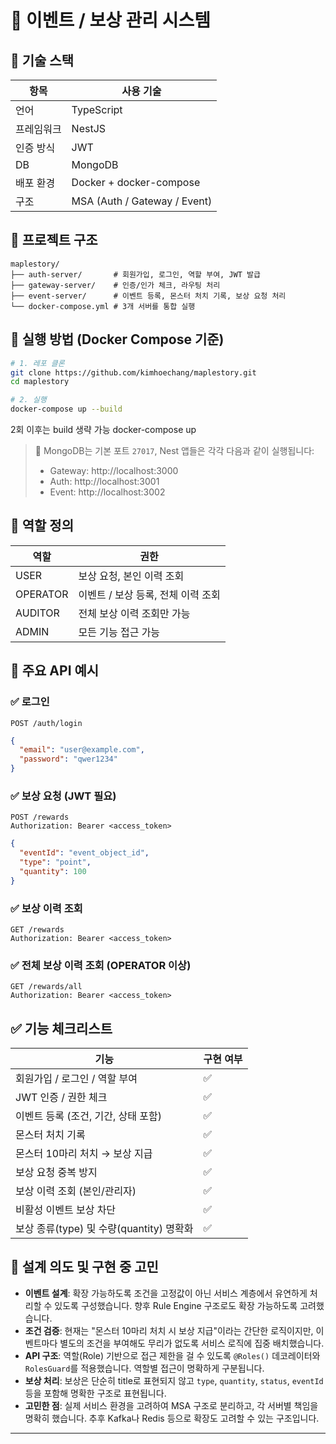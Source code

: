 # 🧩 이벤트 / 보상 관리 시스템

## 🔧 기술 스택
| 항목 | 사용 기술 |
|------|-----------|
| 언어 | TypeScript |
| 프레임워크 | NestJS |
| 인증 방식 | JWT |
| DB | MongoDB |
| 배포 환경 | Docker + docker-compose |
| 구조 | MSA (Auth / Gateway / Event) |

## 📁 프로젝트 구조
```
maplestory/
├── auth-server/       # 회원가입, 로그인, 역할 부여, JWT 발급
├── gateway-server/    # 인증/인가 체크, 라우팅 처리
├── event-server/      # 이벤트 등록, 몬스터 처치 기록, 보상 요청 처리
└── docker-compose.yml # 3개 서버를 통합 실행
```

## 🚀 실행 방법 (Docker Compose 기준)
```bash
# 1. 레포 클론
git clone https://github.com/kimhoechang/maplestory.git
cd maplestory

# 2. 실행
docker-compose up --build
```
2회 이후는 build 생략 가능
docker-compose up

> 📌 MongoDB는 기본 포트 `27017`, Nest 앱들은 각각 다음과 같이 실행됩니다:  
> - Gateway: http://localhost:3000  
> - Auth: http://localhost:3001  
> - Event: http://localhost:3002

## 🔐 역할 정의
| 역할 | 권한 |
|------|------|
| USER | 보상 요청, 본인 이력 조회 |
| OPERATOR | 이벤트 / 보상 등록, 전체 이력 조회 |
| AUDITOR | 전체 보상 이력 조회만 가능 |
| ADMIN | 모든 기능 접근 가능 |

## 🧪 주요 API 예시

### ✅ 로그인
```http
POST /auth/login
```
```json
{
  "email": "user@example.com",
  "password": "qwer1234"
}
```

### ✅ 보상 요청 (JWT 필요)
```http
POST /rewards
Authorization: Bearer <access_token>
```
```json
{
  "eventId": "event_object_id",
  "type": "point",
  "quantity": 100
}
```

### ✅ 보상 이력 조회
```http
GET /rewards
Authorization: Bearer <access_token>
```

### ✅ 전체 보상 이력 조회 (OPERATOR 이상)
```http
GET /rewards/all
Authorization: Bearer <access_token>
```

## ✅ 기능 체크리스트

| 기능 | 구현 여부 |
|------|------------|
| 회원가입 / 로그인 / 역할 부여 | ✅ |
| JWT 인증 / 권한 체크 | ✅ |
| 이벤트 등록 (조건, 기간, 상태 포함) | ✅ |
| 몬스터 처치 기록 | ✅ |
| 몬스터 10마리 처치 → 보상 지급 | ✅ |
| 보상 요청 중복 방지 | ✅ |
| 보상 이력 조회 (본인/관리자) | ✅ |
| 비활성 이벤트 보상 차단 | ✅ |
| 보상 종류(type) 및 수량(quantity) 명확화 | ✅ |

## 🧠 설계 의도 및 구현 중 고민

- **이벤트 설계**: 확장 가능하도록 조건을 고정값이 아닌 서비스 계층에서 유연하게 처리할 수 있도록 구성했습니다. 향후 Rule Engine 구조로도 확장 가능하도록 고려했습니다.
- **조건 검증**: 현재는 "몬스터 10마리 처치 시 보상 지급"이라는 간단한 로직이지만, 이벤트마다 별도의 조건을 부여해도 무리가 없도록 서비스 로직에 집중 배치했습니다.
- **API 구조**: 역할(Role) 기반으로 접근 제한을 걸 수 있도록 `@Roles()` 데코레이터와 `RolesGuard`를 적용했습니다. 역할별 접근이 명확하게 구분됩니다.
- **보상 처리**: 보상은 단순히 title로 표현되지 않고 `type`, `quantity`, `status`, `eventId` 등을 포함해 명확한 구조로 표현됩니다.
- **고민한 점**: 실제 서비스 환경을 고려하여 MSA 구조로 분리하고, 각 서버별 책임을 명확히 했습니다. 추후 Kafka나 Redis 등으로 확장도 고려할 수 있는 구조입니다.

---

